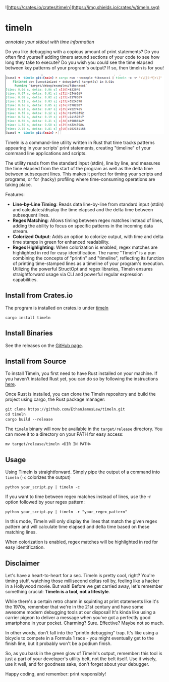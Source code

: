 ![https://crates.io/crates/timeln](https://img.shields.io/crates/v/timeln.svg)

# timeln

*annotate your stdout with time information*

Do you like debugging with a copious amount of print statements? Do you often find yourself adding timers around sections of your code to see how long they take to execute? Do you wish you could see the time elapsed between key patterns of your program's output? If so, then timeln is for you!

![timeln example](https://raw.githubusercontent.com/EthanJamesLew/timeln/main/docs/img/fib_example.png)

Timeln is a command-line utility written in Rust that time tracks patterns appearing in your scripts' print statements, creating "timeline" of your command line applications and scripts.

The utility reads from the standard input (stdin), line by line, and measures the time elapsed from the start of the program as well as the delta time between subsequent lines. This makes it perfect for timing your scripts and programs, or for (hacky) profiling where time-consuming operations are taking place.

Features:
* **Line-by-Line Timing**: Reads data line-by-line from standard input (stdin) and calculates/display the time elapsed and the delta time between subsequent lines.
* **Regex Matching**: Allows timing between regex matches instead of lines, adding the ability to focus on specific patterns in the incoming data stream.
* **Colorized Output**: Adds an option to colorize output, with time and delta time stamps in green for enhanced readability.
* **Regex Highlighting**: When colorization is enabled, regex matches are highlighted in red for easy identification.
The name "Timeln" is a pun combining the concepts of "println" and "timeline", reflecting its function of printing time-stamped lines as a timeline of your program's execution. Utilizing the powerful StructOpt and regex libraries, Timeln ensures straightforward usage via CLI and powerful regular expression capabilities.

## Install from Crates.io

The program is installed on crates.io under [timeln](https://crates.io/crates/timeln)
```shell
cargo install timeln
```

## Install Binaries

See the releases on the [GitHub page](https://github.com/EthanJamesLew/timeln/releases).

## Install from Source
To install Timeln, you first need to have Rust installed on your machine. If you haven't installed Rust yet, you can do so by following the instructions [here](https://www.rust-lang.org/tools/install).

Once Rust is installed, you can clone the Timeln repository and build the project using cargo, the Rust package manager:
```shell
git clone https://github.com/EthanJamesLew/timeln.git
cd timeln
cargo build --release
```
The `timeln` binary will now be available in the `target/release` directory. You can move it to a directory on your PATH for easy access:
```shell
mv target/release/timeln <DIR IN PATH>
```

## Usage

Using Timeln is straightforward. Simply pipe the output of a command into `timeln` (`-c` colorizes the output)
```shell
python your_script.py | timeln -c
```
If you want to time between regex matches instead of lines, use the -r option followed by your regex pattern:
```shell
python your_script.py | timeln -r "your_regex_pattern"
```
In this mode, Timeln will only display the lines that match the given regex pattern and will calculate time elapsed and delta time based on these matching lines.

When colorization is enabled, regex matches will be highlighted in red for easy identification.

## Disclaimer

Let's have a heart-to-heart for a sec. Timeln is pretty cool, right? You're timing stuff, watching those millisecond deltas roll by, feeling like a hacker in a Hollywood movie. But wait! Before we get carried away, let's remember something crucial: **Timeln is a tool, not a lifestyle**.

While there's a certain retro charm in squinting at print statements like it's the 1970s, remember that we're in the 21st century and have some awesome modern debugging tools at our disposal! It's kinda like using a carrier pigeon to deliver a message when you've got a perfectly good smartphone in your pocket. Charming? Sure. Effective? Maybe not so much.

In other words, don't fall into the "println debugging" trap. It's like using a bicycle to compete in a Formula 1 race - you might eventually get to the finish line, but it probably won't be a podium finish.

So, as you bask in the green glow of Timeln's output, remember: this tool is just a part of your developer's utility belt, not the belt itself. Use it wisely, use it well, and for goodness sake, don't forget about your debugger.

Happy coding, and remember: print responsibly!
